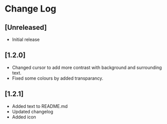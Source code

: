 # Change Log

## [Unreleased]

- Initial release

## [1.2.0]

- Changed cursor to add more contrast with background and surrounding text.
- Fixed some colours by added transparancy.

## [1.2.1]

- Added text to README.md
- Updated changelog
- Added icon

